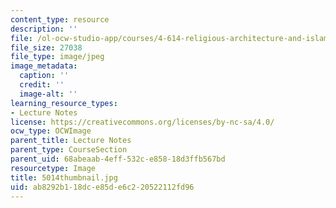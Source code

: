 ```yaml
---
content_type: resource
description: ''
file: /ol-ocw-studio-app/courses/4-614-religious-architecture-and-islamic-cultures-fall-2002/ab8292b118dce85de6c220522112fd96_5014thumbnail.jpg
file_size: 27038
file_type: image/jpeg
image_metadata:
  caption: ''
  credit: ''
  image-alt: ''
learning_resource_types:
- Lecture Notes
license: https://creativecommons.org/licenses/by-nc-sa/4.0/
ocw_type: OCWImage
parent_title: Lecture Notes
parent_type: CourseSection
parent_uid: 68abeaab-4eff-532c-e858-18d3ffb567bd
resourcetype: Image
title: 5014thumbnail.jpg
uid: ab8292b1-18dc-e85d-e6c2-20522112fd96
---
```

